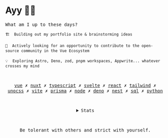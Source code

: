 # Ayy 👋🏻

<p>
  <samp>What am I up to these days?</samp>
</p>

```
🏗️  Building out my portfolio site & brainstorming ideas

🔭  Actively looking for an opportunity to contribute to the open-source community in the Vue Ecosystem

💡  Exploring Astro, Deno, zod, pnpm workspaces, Appwrite... whatever crosses my mind
```

&nbsp;

<p align="center">
  <samp>
    <a href="https://vuejs.org">vue</a> ✗ 
    <a href="https://nuxt.com">nuxt</a> ✗ 
    <a href="https://www.typescriptlang.org/">typescript</a> ✗ 
    <a href="https://svelte.dev/">svelte</a> ✗ 
    <a href="https://beta.reactjs.org/">react</a> ✗ 
    <a href="https://tailwindcss.com/">tailwind</a> ✗ 
    <a href="https://github.com/unocss/unocss">unocss</a> ✗ 
    <a href="https://vitejs.dev/">vite</a> ✗ 
    <a href="https://www.prisma.io/">prisma</a> ✗ 
    <a href="https://nodejs.dev/en/">node</a> ✗ 
    <a href="https://deno.land/">deno</a> ✗ 
    <a href="https://nestjs.com/">nest</a> ✗ 
    <a href="https://www.postgresql.org/">sql</a> ✗ 
    <a href="https://www.python.org/">python</a>
  </samp>
</p>

&nbsp;


<details>
  <br />
  <summary align="center">
    <samp>Stats</samp>
  </summary>
  <div align="left">

<!--### 📊 Weekly development breakdown-->
<!--START_SECTION:waka-->

```text
From: 27 December 2022 - To: 26 January 2023
Total Time: 153 hrs 12 mins
TypeScript   53 hrs 7 mins   ████████▓░░░░░░░░░░░░░░░░   34.67 %
Vue.js       38 hrs 24 mins  ██████▒░░░░░░░░░░░░░░░░░░   25.07 %
Other        13 hrs 19 mins  ██▒░░░░░░░░░░░░░░░░░░░░░░   08.70 %
```

<!--END_SECTION:waka-->
      
 <div align="center">     
   <a href="https://github.com/mat2ja/github-stats#gh-dark-mode-only">
    <img src="https://github.com/mat2ja/github-stats/blob/master/generated/overview.svg#gh-dark-mode-only" />
    <!--<img src="https://github.com/mat2ja/github-stats/blob/master/generated/languages.svg#gh-dark-mode-only" />-->
   </a>
   <a href="https://github.com/mat2ja/github-stats#gh-light-mode-only">
    <img src="https://github.com/mat2ja/github-stats/blob/master/generated/overview.svg#gh-dark-mode-only#gh-light-mode-only" />
    <!--<img src="https://github.com/mat2ja/github-stats/blob/master/generated/languages.svg#gh-dark-mode-only#gh-light-mode-only" />-->
   </a>
  </div>

</details>


<!--
<div align="left">
<a href="https://github.com/mat2ja/github-stats#gh-dark-mode-only">
<img src="https://github.com/mat2ja/github-stats/blob/master/generated/overview.svg#gh-dark-mode-only" />
</a>
<a href="https://github.com/mat2ja/github-stats#gh-light-mode-only">
<img src="https://github.com/mat2ja/github-stats/blob/master/generated/overview.svg#gh-dark-mode-only#gh-light-mode-only" />
</a>
</div>
-->

&nbsp;

<p align="center">
  <samp>
    Be tolerant with others and strict with yourself.
  </samp>
</p>
     
&nbsp;
